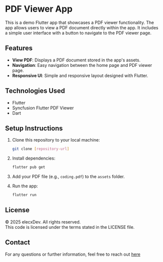 # PDF Viewer App

This is a demo Flutter app that showcases a PDF viewer functionality. The app allows users to view a PDF document directly within the app. It includes a simple user interface with a button to navigate to the PDF viewer page.

## Features
- **View PDF**: Displays a PDF document stored in the app's assets.
- **Navigation**: Easy navigation between the home page and PDF viewer page.
- **Responsive UI**: Simple and responsive layout designed with Flutter.

## Technologies Used
- Flutter
- Syncfusion Flutter PDF Viewer
- Dart

## Setup Instructions

1. Clone this repository to your local machine:

   ```bash
   git clone [repository-url]
   ```

2. Install dependencies:

   ```bash
   flutter pub get
   ```

3. Add your PDF file (e.g., `coding.pdf`) to the `assets` folder.

4. Run the app:

   ```bash
   flutter run
   ```

## License

© 2025 elecxDev. All rights reserved.  
This code is licensed under the terms stated in the LICENSE file.

## Contact

For any questions or further information, feel free to reach out [here](mailto:elecdev.business@gmail.com)
